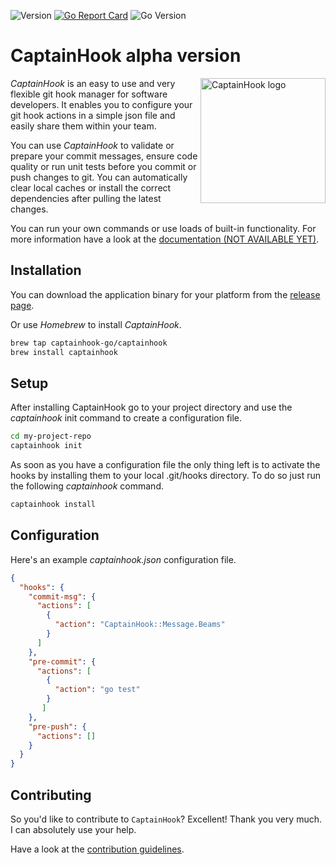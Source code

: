 ![Version](https://img.shields.io/github/v/release/captainhook-go/captainhook?style=flat-square&label=version)
[![Go Report Card](https://goreportcard.com/badge/github.com/captainhook-go/captainhook?style=flat-square)](https://goreportcard.com/report/github.com/captainhook-go/captainhook)
![Go Version](https://img.shields.io/badge/go%20version-%3E=1.21-61CFDD.svg?style=flat-square)


# CaptainHook alpha version

<img src="https://captainhookphp.github.io/captainhook/gfx/ch.png" alt="CaptainHook logo" align="right" width="200"/>

*CaptainHook* is an easy to use and very flexible git hook manager for software developers.
It enables you to configure your git hook actions in a simple json file and easily share them within your team.

You can use *CaptainHook* to validate or prepare your commit messages, ensure code quality
or run unit tests before you commit or push changes to git. You can automatically clear
local caches or install the correct dependencies after pulling the latest changes.

You can run your own commands or use loads of built-in functionality.
For more information have a look at the [documentation (NOT AVAILABLE YET)](https://captainhook-go.github.io/captainhook/ "CaptainHook Documentation").

## Installation

You can download the application binary for your platform from the [release page](https://github.com/captainhook-go/captainhook/releases/latest "Latest CaptainHook Release").

Or use *Homebrew* to install *CaptainHook*.
```bash
brew tap captainhook-go/captainhook
brew install captainhook
```

## Setup

After installing CaptainHook go to your project directory and use the *captainhook* init command to create a configuration file.
```bash
cd my-project-repo
captainhook init
```

As soon as you have a configuration file the only thing left is to activate the hooks by installing them to
your local .git/hooks directory. To do so just run the following *captainhook* command.
```bash
captainhook install
```

## Configuration

Here's an example *captainhook.json* configuration file.
```json
{
  "hooks": {
    "commit-msg": {
      "actions": [
        {
          "action": "CaptainHook::Message.Beams"
        }
      ]
    },
    "pre-commit": {
      "actions": [
        {
          "action": "go test"
        }
       ]
    },
    "pre-push": {
      "actions": []
    }
  }
}
```

## Contributing

So you'd like to contribute to `CaptainHook`? Excellent! Thank you very much.
I can absolutely use your help.

Have a look at the [contribution guidelines](CONTRIBUTING.md).
